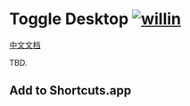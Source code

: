 # Toggle Desktop [![willin](https://img.shields.io/github/followers/willin.svg?label=Followers)](https://github.com/willin)

[中文文档](./zh-CN.md)

TBD.

## Add to Shortcuts.app
